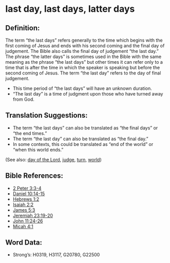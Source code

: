 # last day, last days, latter days

## Definition:

The term “the last days” refers generally to the time which begins with the first coming of Jesus and ends with his second coming and the final day of judgement. The Bible also calls the final day of judgement “the last day.” The phrase “the latter days” is sometimes used in the Bible with the same meaning as the phrase “the last days” but other times it can refer only to a time that is after the time in which the speaker is speaking but before the second coming of Jesus.
The term “the last day” refers to the day of final judgement.

* This time period of “the last days” will have an unknown duration.
* “The last day” is a time of judgment upon those who have turned away from God.

## Translation Suggestions:

* The term “the last days” can also be translated as “the final days” or “the end times.”
* The term “the last day” can also be translated as “the final day.”
* In some contexts, this could be translated as “end of the world” or “when this world ends.”

(See also: [day of the Lord](../kt/dayofthelord.md), [judge](../kt/judge.md), [turn](../other/turn.md), [world](../kt/world.md))

## Bible References:

* [2 Peter 3:3-4](rc://en/tn/help/2pe/03/03)
* [Daniel 10:14-15](rc://en/tn/help/dan/10/14)
* [Hebrews 1:2](rc://en/tn/help/heb/01/02)
* [Isaiah 2:2](rc://en/tn/help/isa/02/02)
* [James 5:3](rc://en/tn/help/jas/05/03)
* [Jeremiah 23:19-20](rc://en/tn/help/jer/23/19)
* [John 11:24-26](rc://en/tn/help/jhn/11/24)
* [Micah 4:1](rc://en/tn/help/mic/04/01)

## Word Data:

* Strong’s: H0319, H3117, G20780, G22500
